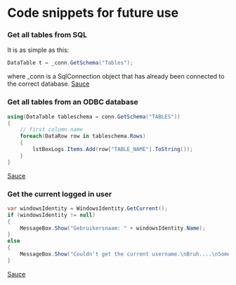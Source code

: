 # Code snippets for future use

### Get all tables from SQL
It is as simple as this:
```cs
DataTable t = _conn.GetSchema("Tables");
```
where _conn is a SqlConnection object that has already been connected to the correct database.
[Sauce](http://stackoverflow.com/questions/3005095/can-i-get-name-of-all-tables-of-sql-server-database-in-c-sharp-application)

### Get all tables from an ODBC database
```cs
using(DataTable tableschema = conn.GetSchema("TABLES"))
{
    // first column name
    foreach(DataRow row in tableschema.Rows)
    {
        lstBoxLogs.Items.Add(row["TABLE_NAME"].ToString());
    }
}
```
[Sauce](http://stackoverflow.com/a/8695383)

### Get the current logged in user
```cs
var windowsIdentity = WindowsIdentity.GetCurrent();
if (windowsIdentity != null)
{
    MessageBox.Show("Gebruikersnaam: " + windowsIdentity.Name);
}
else
{
    MessageBox.Show("Couldn't get the current username.\nBruh....\nSomething's wrong...");
}
```
[Sauce](http://stackoverflow.com/a/1240379)
